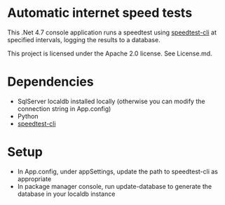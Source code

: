 # Automatic internet speed tests

This .Net 4.7 console application runs a speedtest using [speedtest-cli](https://github.com/sivel/speedtest-cli) at specified intervals, logging the results to a database.

This project is licensed under the Apache 2.0 license.  See License.md.

# Dependencies
* SqlServer localdb installed locally (otherwise you can modify the connection string in App.config)
* Python
* [speedtest-cli](https://github.com/sivel/speedtest-cli)

# Setup
* In App.config, under appSettings, update the path to speedtest-cli as appropriate
* In package manager console, run update-database to generate the database in your localdb instance
